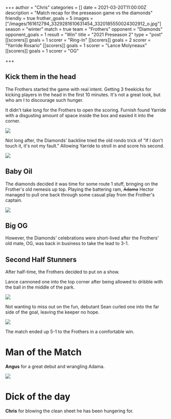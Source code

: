 +++
author = "Chris"
categories = []
date = 2021-03-20T11:00:00Z
description = "Match recap for the preseason game vs the diamonds"
friendly = true
frother_goals = 5
images = ["/images/161612794_3329281610631454_3320185550024302912_o.jpg"]
season = "winter"
match = true
team = "Frothers"
opponent = "Diamonds"
opponent_goals = 1
result = "Win"
title = "2021 Preseason 2"
type = "post"
[[scorers]]
goals = 1
scorer = "Ring-In"
[[scorers]]
goals = 2
scorer = "Yarride Rosario"
[[scorers]]
goals = 1
scorer = "Lance Molyneaux"
[[scorers]]
goals = 1
scorer = "OG"

+++
## Kick them in the head

The Frothers started the game with real intent. Getting 3 freekicks for kicking players in the head in the first 10 minutes. It's not a great look, but who am I to discourage such hunger.

It didn't take long for the Frothers to open the scoring. Furnish found Yarride with a disgusting amount of space inside the box and easied it into the corner.

![](/images/161680100_3329281443964804_5936812607294993792_o.jpg)

Not long after, the Diamonds' backline tried the old rondo trick of "If I don't touch it, it's not my fault." Allowing Yarride to stroll in and score his second.

![](/images/162914875_3329281117298170_7435653057672375787_o.jpg)

## Baby Oil

The diamonds decided it was time for some route 1 stuff, bringing on the Frother's old nemesis up top.  Playing the battering ram, ~~Adama~~ Hector managed to pull one back through some casual play from the Frother's captain.

![](/images/161713007_3329281327298149_7432019707500787447_o.jpg)

## Big OG

However, the Diamonds' celebrations were short-lived after the Frothers' old mate, OG, was back in business to take the lead to 3-1.

## Second Half Stunners

After half-time, the Frothers decided to put on a show.

Lance cannoned one into the top corner after being allowed to dribble with the ball in the middle of the park.

![](/images/161541933_3329281087298173_4257534478656521296_o.jpg)

Not wanting to miss out on the fun, debutant Sean curled one into the far side of the goal, leaving the keeper no hope.

![](/images/161188522_3329281393964809_5544043397834774570_o.jpg)

The match ended up 5-1 to the Frothers in a comfortable win.

# Man of the Match

**Angus** for a great debut and wrangling Adama.

![](/images/161713323_3329281400631475_3143629786754034632_o.jpg)

# Dick of the day

**Chris** for blowing the clean sheet he has been hungering for.